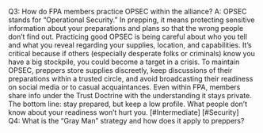 Q3: How do FPA members practice OPSEC within the alliance?
A: OPSEC stands for “Operational Security.” In prepping, it means protecting sensitive information about your preparations and plans so that the wrong people don’t find out. Practicing good OPSEC is being careful about who you tell and what you reveal regarding your supplies, location, and capabilities. It’s critical because if others (especially desperate folks or criminals) know you have a big stockpile, you could become a target in a crisis. To maintain OPSEC, preppers store supplies discreetly, keep discussions of their preparations within a trusted circle, and avoid broadcasting their readiness on social media or to casual acquaintances. Even within FPA, members share info under the Trust Doctrine with the understanding it stays private. The bottom line: stay prepared, but keep a low profile. What people don’t know about your readiness won’t hurt you. [#Intermediate] [#Security]  
Q4: What is the “Gray Man” strategy and how does it apply to preppers?